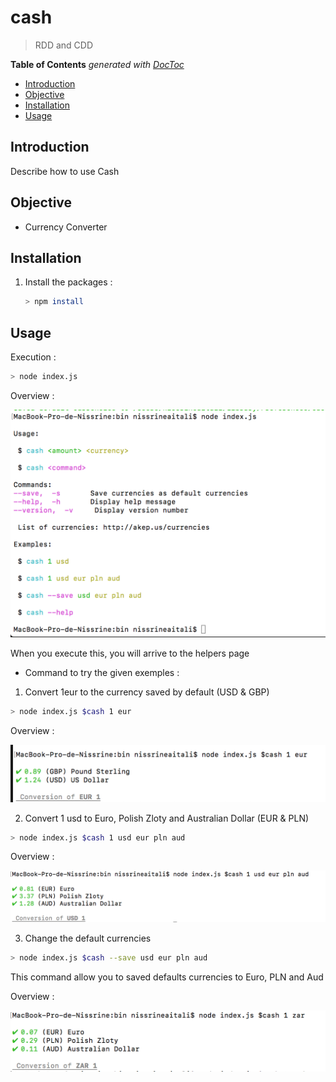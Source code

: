 # cash

> RDD and CDD

<!-- START doctoc generated TOC please keep comment here to allow auto update -->
<!-- DON'T EDIT THIS SECTION, INSTEAD RE-RUN doctoc TO UPDATE -->
**Table of Contents**  *generated with [DocToc](https://github.com/thlorenz/doctoc)*

- [Introduction](#introduction)
- [Objective](#objective)
- [Installation](#installation)
- [Usage](#usage)

<!-- END doctoc generated TOC please keep comment here to allow auto update -->

## Introduction 

 Describe how to use Cash

## Objective 

* Currency Converter




## Installation
1. Install the packages : 
    ```sh
    > npm install
    ```


## Usage
Execution : 
```sh
> node index.js 
```
Overview : 

![overview1](./img/md1.png)

When you execute this, you will arrive to the helpers page 

* Command to try the given exemples : 

1. Convert 1eur to the currency saved by default (USD & GBP)
```sh
> node index.js $cash 1 eur
```
Overview : 

![overview2](./img/md2.png)

2. Convert 1 usd to Euro, Polish Zloty and Australian Dollar (EUR & PLN)
```sh
> node index.js $cash 1 usd eur pln aud 
```
Overview : 

![overview3](./img/md3.png)

3. Change the default currencies 
```sh
> node index.js $cash --save usd eur pln aud
```
This command allow you to saved defaults currencies to Euro, PLN and Aud

Overview : 

![overview4](./img/md4.png)





